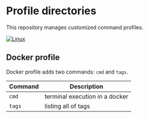 # Profile directories

This repository manages customized command profiles.

[![Linux]()]()
## Docker profile

Docker profile adds two commands: `cmd` and `tags`.


| Command | Description                    |
|---------|--------------------------------|
| `cmd`   | terminal execution in a docker |
| `tags`  | listing all of tags            | 
